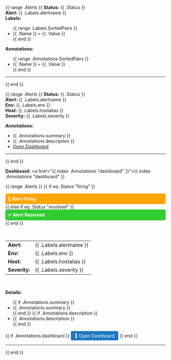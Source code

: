 {{ range .Alerts }}
<b>Status:</b> {{ .Status }}<br>
<b>Alert:</b> {{ .Labels.alertname }}<br>
<b>Labels:</b><br>
<ul>
  {{ range .Labels.SortedPairs }}
    <li>{{ .Name }} = {{ .Value }}</li>
  {{ end }}
</ul>
<b>Annotations:</b><br>
<ul>
  {{ range .Annotations.SortedPairs }}
    <li>{{ .Name }} = {{ .Value }}</li>
  {{ end }}
</ul>
<hr>
{{ end }}




{{ range .Alerts }}
<b>Status:</b> {{ .Status }}<br>
<b>Alert:</b> {{ .Labels.alertname }}<br>
<b>Env:</b> {{ .Labels.env }}<br>
<b>Host:</b> {{ .Labels.hostalias }}<br>
<b>Severity:</b> {{ .Labels.severity }}<br>

<b>Annotations:</b><br>
- {{ .Annotations.summary }}<br>
- {{ .Annotations.description }}<br>
- <a href="{{ .Annotations.dashboard }}">Open Dashboard</a><br>
<hr>
{{ end }}


<b>Dashboard:</b> <a href="{{ index .Annotations "dashboard" }}">{{ index .Annotations "dashboard" }}</a><br>












{{ range .Alerts }}
  {{ if eq .Status "firing" }}
    <div style="background-color:#FFA500; color:white; padding:8px; font-weight:bold; border-radius:5px;">
      🚨 Alert Firing
    </div>
  {{ else if eq .Status "resolved" }}
    <div style="background-color:#32CD32; color:white; padding:8px; font-weight:bold; border-radius:5px;">
      ✅ Alert Resolved
    </div>
  {{ end }}

  <br>

  <table style="border-collapse:collapse;">
    <tr><td><b>Alert:</b></td><td>{{ .Labels.alertname }}</td></tr>
    <tr><td><b>Env:</b></td><td>{{ .Labels.env }}</td></tr>
    <tr><td><b>Host:</b></td><td>{{ .Labels.hostalias }}</td></tr>
    <tr><td><b>Severity:</b></td><td>{{ .Labels.severity }}</td></tr>
  </table>

  <br>

  <b>Details:</b>
  <ul>
    {{ if .Annotations.summary }}<li>{{ .Annotations.summary }}</li>{{ end }}
    {{ if .Annotations.description }}<li>{{ .Annotations.description }}</li>{{ end }}
  </ul>

  {{ if .Annotations.dashboard }}
    <a href="{{ .Annotations.dashboard }}" style="display:inline-block; padding:6px 12px; background:#1f78c1; color:white; text-decoration:none; border-radius:4px;">
      🔎 Open Dashboard
    </a>
  {{ end }}

  <hr>
{{ end }}










